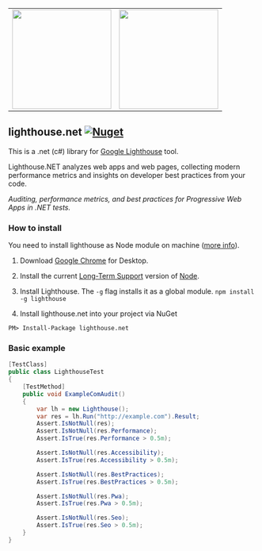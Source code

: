 |         |            |
| ------------- |:-------------:|
| <img src="https://developers.google.com/web/progressive-web-apps/images/pwa-lighthouse.png" width="200">      | <img src="https://www.collabralink.com/wp-content/uploads/logo-net.jpg" width="200"> |





## lighthouse.net [![Nuget](https://img.shields.io/nuget/v/lighthouse.net.svg)](https://www.nuget.org/packages/lighthouse.net)
This is a .net (c#) library for [Google Lighthouse](https://github.com/GoogleChrome/lighthouse) tool.

Lighthouse.NET analyzes web apps and web pages, collecting modern performance metrics and insights on developer best practices from your code.

*Auditing, performance metrics, and best practices for Progressive Web Apps in .NET tests.*

### How to install

You need to install lighthouse as Node module on machine ([more info](https://developers.google.com/web/tools/lighthouse/)).

1. Download [Google Chrome](https://www.google.com/chrome/) for Desktop.
2. Install the current [Long-Term Support](https://github.com/nodejs/LTS) version of [Node](https://nodejs.org/).
3. Install Lighthouse. The `-g` flag installs it as a global module.
`npm install -g lighthouse`

4. Install lighthouse.net into your project via NuGet
```
PM> Install-Package lighthouse.net
```


### Basic example

```csharp
[TestClass]
public class LighthouseTest
{
    [TestMethod]
    public void ExampleComAudit()
    {
        var lh = new Lighthouse();
        var res = lh.Run("http://example.com").Result;
        Assert.IsNotNull(res);
        Assert.IsNotNull(res.Performance);
        Assert.IsTrue(res.Performance > 0.5m);

        Assert.IsNotNull(res.Accessibility);
        Assert.IsTrue(res.Accessibility > 0.5m);

        Assert.IsNotNull(res.BestPractices);
        Assert.IsTrue(res.BestPractices > 0.5m);

        Assert.IsNotNull(res.Pwa);
        Assert.IsTrue(res.Pwa > 0.5m);

        Assert.IsNotNull(res.Seo);
        Assert.IsTrue(res.Seo > 0.5m);
    }
}
```
